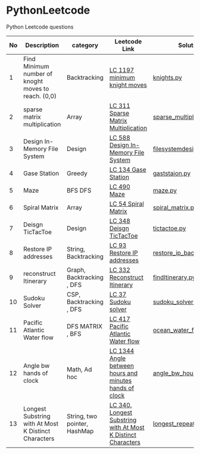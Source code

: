 # PythonLeetcode
Python Leetcode questions

| No | Description                                         | category     | Leetcode Link                                       | Solution Link                                                                      |
| -- | --------------------------------------------------- | ------------ | --------------------------------------------------- | ---------------------------------------------------------------------------------- |
| 1  | Find Minimum number of knoght moves to reach. (0,0) | Backtracking |  [LC 1197 minimum knight moves](https://leetcode.com/problems/minimum-knight-moves/) | [knights.py](/LC1197\_Minimum\_knight\_moves.py) |
| 2 | sparse matrix multiplication | Array |  [LC 311 Sparse Matrix Multiplication](https://leetcode.com/problems/sparse-matrix-multiplication/) | [sparse_multiplication.py](/LC311_Sparse_matrix_Multiplication.py) |
| 3 | Design In-Memory File System | Design |  [LC 588 Design In-Memory File System](https://leetcode.com/problems/design-in-memory-file-system/) | [filesystemdesign.py](/LC588_Design_File_system.py) |
| 4 | Gase Station| Greedy |  [LC 134 Gase Station](https://leetcode.com/problems/gas-station/) | [gaststaion.py](/LC134_Gase_station.py) |
| 5 |Maze| BFS DFS  |  [LC 490 Maze](https://leetcode.com/problems/the-maze/) | [maze.py](/LC490_Maze.py) |
| 6 |Spiral Matrix| Array  |  [LC 54 Spiral Matrix ](https://leetcode.com/problems/spiral-matrix/) | [spiral_matrix.py](/LC54_spiral_matrix.py) |
| 7 |Deisgn TicTacToe| Design  |  [LC 348 Deisgn TicTacToe ](https://leetcode.com/problems/design-tic-tac-toe/) | [tictactoe.py](/LC348_DesignTicTacToe.py)|
| 8 |Restore IP addresses| String, Backtracking  |  [LC 93 Restore IP addresses ](https://leetcode.com/problems/restore-ip-addresses/) | [restore_ip_backtracking.py](/LC93_RestoreIpAddresses.py) |
| 9 |reconstruct Itinerary | Graph, Backtracking , DFS |  [LC 332 Reconstruct Itinerary ](https://leetcode.com/problems/reconstruct-itinerary/) | [findItinerary.py](/LC332_ReconstructItinerary.py) |
| 10 |Sudoku Solver  | CSP, Backtracking , DFS |  [LC 37 Sudoku solver  ](https://leetcode.com/problems/sudoku-solver/) | [sudoku_solver.py](/LC37_SudokuSolver.py) |
| 11 |Pacific Atlantic Water flow  | DFS MATRIX , BFS |  [LC 417 Pacific Atlantic Water flow   ](https://leetcode.com/problems/pacific-atlantic-water-flow/) | [ocean_water_flow.py](/LC417_Pacific_Atlantic_Ocean.py) |
| 12 |Angle bw hands of clock  | Math, Ad hoc |  [LC 1344 Angle between hours and minutes hands of clock   ](https://leetcode.com/problems/angle-between-hands-of-a-clock/) | [angle_bw_hour_minutes.py](/LC1344_Angle_between_handsof_clock.py) |
| 13 | Longest Substring with At Most K Distinct Characters | String, two pointer, HashMap |  [LC 340. Longest Substring with At Most K Distinct Characters   ](https://leetcode.com/problems/longest-substring-with-at-most-k-distinct-characters/) | [longest_repeating_k_distinct.py](/LC340_Longest_substring_with_k_distinct_char.py) |




